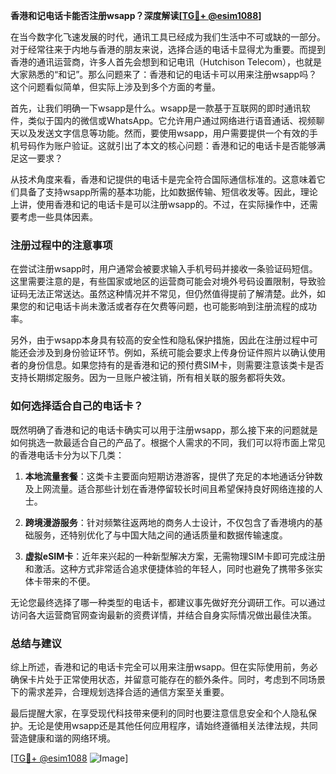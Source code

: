 **香港和记电话卡能否注册wsapp？深度解读[[TG💪+ @esim1088](https://t.me/s/esim1088)]**

在当今数字化飞速发展的时代，通讯工具已经成为我们生活中不可或缺的一部分。对于经常往来于内地与香港的朋友来说，选择合适的电话卡显得尤为重要。而提到香港的通讯运营商，许多人首先会想到和记电讯（Hutchison Telecom），也就是大家熟悉的“和记”。那么问题来了：香港和记的电话卡可以用来注册wsapp吗？这个问题看似简单，但实际上涉及到多个方面的考量。

首先，让我们明确一下wsapp是什么。wsapp是一款基于互联网的即时通讯软件，类似于国内的微信或WhatsApp。它允许用户通过网络进行语音通话、视频聊天以及发送文字信息等功能。然而，要使用wsapp，用户需要提供一个有效的手机号码作为账户验证。这就引出了本文的核心问题：香港和记的电话卡是否能够满足这一要求？

从技术角度来看，香港和记提供的电话卡是完全符合国际通信标准的。这意味着它们具备了支持wsapp所需的基本功能，比如数据传输、短信收发等。因此，理论上讲，使用香港和记的电话卡是可以注册wsapp的。不过，在实际操作中，还需要考虑一些具体因素。

### **注册过程中的注意事项**

在尝试注册wsapp时，用户通常会被要求输入手机号码并接收一条验证码短信。这里需要注意的是，有些国家或地区的运营商可能会对境外号码设置限制，导致验证码无法正常送达。虽然这种情况并不常见，但仍然值得提前了解清楚。此外，如果您的和记电话卡尚未激活或者存在欠费等问题，也可能影响到注册流程的成功率。

另外，由于wsapp本身具有较高的安全性和隐私保护措施，因此在注册过程中可能还会涉及到身份验证环节。例如，系统可能会要求上传身份证件照片以确认使用者的身份信息。如果您持有的是香港和记的预付费SIM卡，则需要注意该类卡是否支持长期绑定服务。因为一旦账户被注销，所有相关联的服务都将失效。

### **如何选择适合自己的电话卡？**

既然明确了香港和记的电话卡确实可以用于注册wsapp，那么接下来的问题就是如何挑选一款最适合自己的产品了。根据个人需求的不同，我们可以将市面上常见的香港电话卡分为以下几类：

1. **本地流量套餐**：这类卡主要面向短期访港游客，提供了充足的本地通话分钟数及上网流量。适合那些计划在香港停留较长时间且希望保持良好网络连接的人士。
   
2. **跨境漫游服务**：针对频繁往返两地的商务人士设计，不仅包含了香港境内的基础服务，还特别优化了与中国大陆之间的通话质量和数据传输速度。
    
3. **虚拟eSIM卡**：近年来兴起的一种新型解决方案，无需物理SIM卡即可完成注册和激活。这种方式非常适合追求便捷体验的年轻人，同时也避免了携带多张实体卡带来的不便。

无论您最终选择了哪一种类型的电话卡，都建议事先做好充分调研工作。可以通过访问各大运营商官网查询最新的资费详情，并结合自身实际情况做出最佳决策。

### **总结与建议**

综上所述，香港和记的电话卡完全可以用来注册wsapp。但在实际使用前，务必确保卡片处于正常使用状态，并留意可能存在的额外条件。同时，考虑到不同场景下的需求差异，合理规划选择合适的通信方案至关重要。

最后提醒大家，在享受现代科技带来便利的同时也要注意信息安全和个人隐私保护。无论是使用wsapp还是其他任何应用程序，请始终遵循相关法律法规，共同营造健康和谐的网络环境。

[[TG💪+ @esim1088](https://t.me/s/esim1088) ![Image](https://i.postimg.cc/4NQfJmqS/Snipaste-2025-05-13-00-14-12.png)]